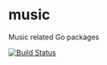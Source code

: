 # music
Music related Go packages

[![Build Status](https://travis-ci.org/go-audio/music.svg?branch=master)](https://travis-ci.org/go-audio/music)


